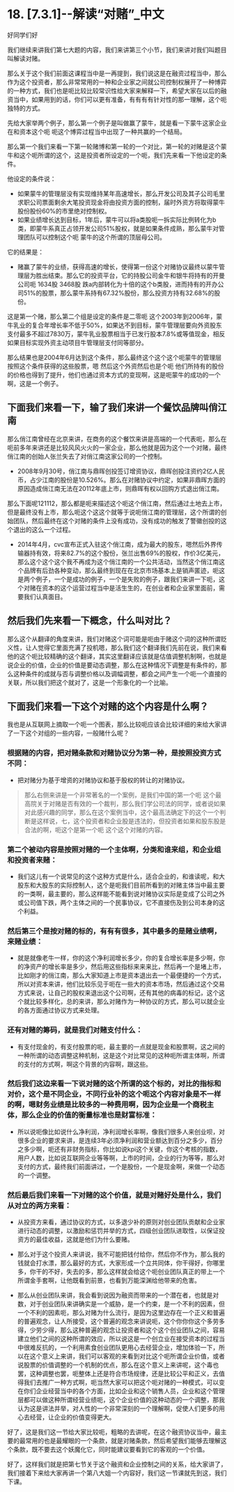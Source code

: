 # 18. [7.3.1]--解读“对赌”_中文

好同学们好

我们继续来讲我们第七大题的内容，我们来讲第三个小节，我们来讲对我们叫题目叫解读对赌。

那么关于这个我们前面这课程当中是一再提到，我们说这是在融资过程当中，那么作为这个投资者，那么非常常用的一种和企业家之间就公司控制权展开了一种博弈的一种方式，我们也是呃比较比较常识性给大家来解释一下，希望大家在以后的融资当中，如果用到的话，你们可以更有准备，有有有有针对性的那一理解，这个呃独特的方式。

先给大家举两个例子，那么第一个例子是叫做赢了蒙牛，就是看一下蒙牛这家企业在和资本这个呃 呃这个博弈过程当中出现了一种共赢的一个结局。

那么第一个我们来看一下第一轮赌博和第一轮的一个对比，第一轮的对赌是这个蒙牛和这个呃所谓的这个，这是投资者所设定的一个呃，我们先来看一下他设定的条件。

他设定的条件说：

* 如果蒙牛的管理层没有实现维持某年高速增长，那么开发公司及其子公司毛里求职公司票面剩余大笔投资现金将由投资方面的控制，届时外资方将取得蒙牛股份股份60%的市里绝对控制权。
* 如果业绩增长达到目标，1年后，蒙牛可以将a类股呃一拆实际比例转化为b类，即蒙牛系真正占领开发公司51%股权，就是如果条件成熟，那么蒙牛对管理团队可以控制这个呃 蒙牛的这个所谓的顶层母公司。

它的结果是：

* 赌赢了蒙牛的业绩，获得高速的增长，使得第一份这个对赌协议最终以蒙牛管理层为胜出结束。那么它的投资平台，它的持股公司金牛和银牛将持有的开曼公司呃 1634股 3468股 跌a内部转化为十倍的这个b类股，进而持有的开办公司51%的股票，那么蒙牛系持有67.32%股份，那么投资方持有32.68%的股份。

这是第一个赌，那么第二个组是设定的条件是二零呃 这个2003年到2006年，蒙牛乳业的复合年增长率不低于50%，如果达不到目标，蒙牛管理层要向外资股东支付最多不超过7830万，蒙牛乳业股票相当于已发行股本7.8%或等值现金，相反如果目标实现外资主动项目牛管理层支付同等部分。

那么结果也是2004年6月达到这个条件，那么最终这个这个这个呃蒙牛的管理层按照这个条件获得的这些股票，嗯 然后这个外资然后也是个呃 他们所持有的股份的价格也得到了提升，他们也通过资本方式的变现啊，这是呃蒙牛的成功的一个啊，这是一个例子。

## 下面我们来看一下，输了我们来讲一个餐饮品牌叫俏江南

那么俏江南曾经在北京来讲，在商务的这个餐饮来讲是高端的一个代表呃，那么在呃前多年来讲还是比较风风火火的一家企业，那么他就是因为这个一个对赌，最终俏江南的创始人张兰失去了对俏江南这家公司的一个控制。

* 2008年9月30号，俏江南与鼎晖创投签订增资协议，鼎晖创投注资约2亿人民币，占少江南的股份是10.526%。那么在对赌协议中约定，如果非鼎晖方面的原因造成俏江南无法在20112年底上市，则鼎晖有权以回购方式退出俏江南。

那么下面呢121112，那么都是呃来描述这个呃这个俏江南，然后通过土地去上市，但是最终没有上市，那么呃这个这这个就等于说呃俏江南的管理层，这个所谓的创始团队，然后最终在这个对赌的条件上没有成功，没有成功的触发了警徽创投的这个退出的这么一个过程。

* 2014年4月，cvc宣布正式入驻这个俏江南，成为最大的股东，嗯然后外界传输器持有效，将来82.7%的这个股份，张兰出售69%的股权，作价3亿美元，那么这个这个这个我不再成为这个俏江南的一个公共活动，当然这个俏江南这个品牌有后劲各种变动，那么最终到现在在北京市场基本上是销声匿迹，呃这是两个例子，一个是成功的例子，一个是失败的例子，跟我们来讲一下呃，这个对赌在资本的这个运营过程当中是活生生的，在创业者和企业家里面前，需要我们认真面目。

## 然后我们先来看一下概念，什么叫对比？

那么这个从翻译的角度来讲，我们对赌这个词可能是呃由于赌这个词的这种所谓贬义性，让人觉得它里面充满了投机嗯，那么我们这个翻译我们先前在说，我们来看他的这个呃比较精确的这个翻译，其实这里翻译应该就是估值调整机制啊，也就是说企业的价值，企业的价值是要动态调整，那么在这种情况下调整是有条件的，那么这种条件的成就与否与调整价格以及调幅调整，都会之间产生一个呃一个直接的关联，所以我们把这个就对了，这是一个形象化的一个比喻。

## 下面我们来看一下这个对赌的这个内容是什么啊？

我也是从互联网上摘取一个呃一个图表，那么比较呃应该会比较详细的来给大家讲了一下这个对组的一些内容，一般赌什么呢？

### 根据赌的内容，把对赌条款和对赌协议分为第一种，是按照投资方式不同：

* 把对赌分为基于增资的对赌协议和基于股权的转让的对赌协议。

> 那么右侧来讲是一个非常著名的一个案例，是我们中国的第一个呃 这个最高院关于对赌是否有效的一个裁判，那么我们学公司法的同学，或者说如果对此感兴趣的同学，那么在这个案例当中，这个最高法确定下的这个一个判断是这样说，七，这个投资者和企业股是违法的，但投资者如果和股东股是合法的啊，呃这个是第一个呃 这个这个对赌的内容。

### 第二个被动内容是按照对赌的一个主体啊，分类和谁来组，和企业组和投资者来赌：

* 我们这儿有一个说常见的这个这种方式是什么，适合企业的，和谁读呢，和大股东和大股东的实际控制人，这个是呃我们目前所看到的对赌主体当中最主要的一类啊，最主要的，那么这样能不能看到说对赌协议实际是变成了公司之外或公司值下跌，两个主体之间的一个民事协议，它不直接伤及到公司本身的这个利益。

### 然后第三个是按对赌的标的，有有有很多，其中最多的是赌业绩啊，来赌业绩：

* 就是就像老牛一样，你的这个净利润增长多少，你的复合增长率是多少啊，你的净资产的增长率是多少，然后用这些指标来来来比，然后再一个是堵上市，比如刚才的俏江南，那么大家知道上市是资本退出去一个最便捷的一个方式，所以对资本来讲，他们比较乐见于呃在一些大的资本市场，然后通过这个交易方式来说，让自己的股权来退出这个公司啊，还有其他的病毒的标记，这个这个就比较多样化，总的来讲，那么对赌作为一种协议的方式，那么可以就企业的各方面通过协议方式来处理。

### 还有对赌的筹码，就是我们对赌支付什么：

* 有支付现金的，有支付股票的呃，最主要的一点就是现金和股票啊，这之间的一种所谓的动态调整这种机制，这是这个对比常见的这种呃所谓主体啊，所谓的支付的方式啊，啊这个背景的内容啊，跟这些。

### 然后我们这边来看一下说对赌的这个所谓的这个标的，对比的指标和对价，这个是不同企业，不同行业补的这个呃这个内容对象是不一样的啊，嗯财务业绩是比较多的一种费用啊，因为企业是一个商税主体，那么企业的价值的衡量标准也是财富标准：

* 所以说呃像比如说什么净利润，净利润增长率啊，像我们很多人来创业呗，对很多企业的要求来讲，是连续3年必须净利润和营业额达到百分之多少，百分之多少啊，呃还有非财务指标，你比如说kpi这个关键，你这个考核的指数，用户人数，比如说互联网企业等等啊，上市的时间，企业的行为等等，那么对支付的方式，最终我们前面讲过，一个是股份，一个是现金啊，来做一个动态的一个调整。

### 然后最后我们来看一下对赌的这个价值，就是对赌好处是什么，我们从对立的两方来看：

* 从投资方来看，通过协议的方式，以多退少补的原则对创业团队贡献和企业家进行动态的调整，以激励和惩罚并举的方式，四级创业团队进取性，以保证投资方的最佳收益，这就是他们为什么要赌。
* 那么对于这个投资人来讲说，我不可能把钱付给你，然后你不作为，那么我的钱就会打水漂，那么最好的方式，大家形成一个立共同体，你干得好，你哪里多，你干的不好，失去的多，那么这样就会给这个呃创业团队真正的带上一个所谓金手套啊，让他既看到前景，也看到万能深渊给他带来的危害。

* 那么从创业团队来讲，我会看到说因为融资而带来的一个潜在者，也就是对数，对于创业团队来讲确实是一个威胁，是一个约束，是一个不利的因素，但一个不利的因素呃，那么对赌为什么流行，是因为这里边存在一个正义和普遍的普遍观念，让人所接受，这个普遍的观念来讲说呃，这个你你你这个多劳多得，少劳少得，那么这种普遍的观念让投资者和这个这个创业团队之间，容易建立他们之间的这种所谓的效应，所以说这是一个创立业在接受资本的过程当中很难反抗的，一个利用素食创业团队更用心去经营企业，增加体验一下，所以在这个意义上来讲，我们可以客观的来看到对比这个呃所谓企业价值，或者说股票的价值调整的一个机制的优点，那么在这个意义上来讲呢，这个毒也罢，这种调整也罢，呃整体上还是符合市场规律，还是比较公平和正义，去值得我们去推广一种方式啊，呃当然大家可以把这个呃对赌的一种模式，可以变在你们企业经营当中的各个方面，比如企业和这个销售人员，企业和这个管理层都可以做这种所谓经营业绩呃，这个企业价值的这种动态的一个调整，那我认为这是讲法并举，对人性的一个非常深刻的一个理解啊，促使人们更多的用心去经营，让企业的价值变得更大。

好了，这是我们这一节给大家比较呃，粗略的去讲呢，在这个融资协议当中，最主要的最常用的也是最耀眼的一个条款，就是对赌条款，然后希望我们能够去理解这个条款，既不要去这个妖魔化它，同时能建议要看到它的客观的一个价值。

好了，这样我们就是把第七节关于这个融资和企业控制之间的关系，给大家讲了，我们接着下来给大家再讲一个第八大姐一个内容好，我们这一节课就先到这，我们下课。
